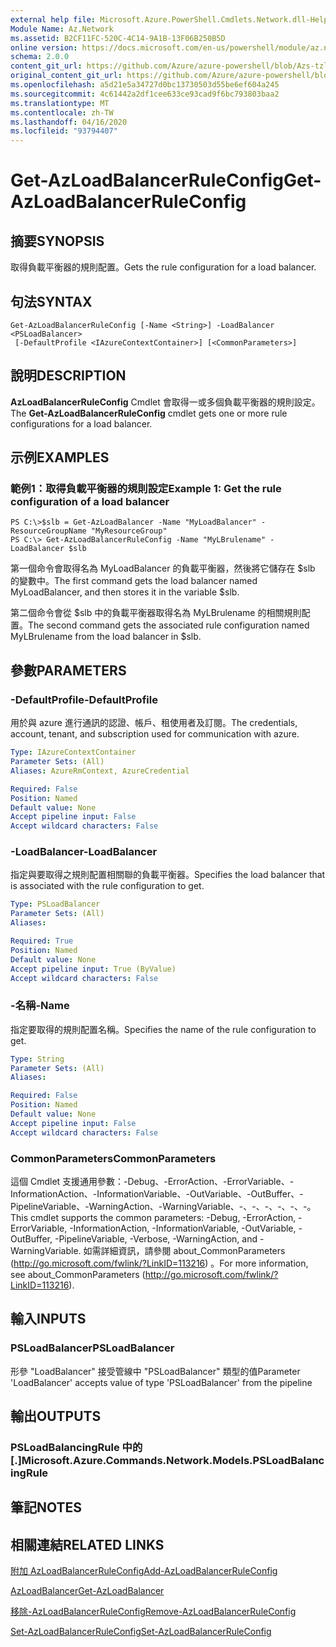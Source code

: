 ```yaml
---
external help file: Microsoft.Azure.PowerShell.Cmdlets.Network.dll-Help.xml
Module Name: Az.Network
ms.assetid: B2CF11FC-520C-4C14-9A1B-13F06B250B5D
online version: https://docs.microsoft.com/en-us/powershell/module/az.network/get-azloadbalancerruleconfig
schema: 2.0.0
content_git_url: https://github.com/Azure/azure-powershell/blob/Azs-tzl/src/Network/Network/help/Get-AzLoadBalancerRuleConfig.md
original_content_git_url: https://github.com/Azure/azure-powershell/blob/Azs-tzl/src/Network/Network/help/Get-AzLoadBalancerRuleConfig.md
ms.openlocfilehash: a5d21e5a34727d0bc13730503d55be6ef604a245
ms.sourcegitcommit: 4c61442a2df1cee633ce93cad9f6bc793803baa2
ms.translationtype: MT
ms.contentlocale: zh-TW
ms.lasthandoff: 04/16/2020
ms.locfileid: "93794407"
---
```

# <span data-ttu-id="f8cd1-101">Get-AzLoadBalancerRuleConfig</span><span class="sxs-lookup"><span data-stu-id="f8cd1-101">Get-AzLoadBalancerRuleConfig</span></span>

## <span data-ttu-id="f8cd1-102">摘要</span><span class="sxs-lookup"><span data-stu-id="f8cd1-102">SYNOPSIS</span></span>
<span data-ttu-id="f8cd1-103">取得負載平衡器的規則配置。</span><span class="sxs-lookup"><span data-stu-id="f8cd1-103">Gets the rule configuration for a load balancer.</span></span>

## <span data-ttu-id="f8cd1-104">句法</span><span class="sxs-lookup"><span data-stu-id="f8cd1-104">SYNTAX</span></span>

```
Get-AzLoadBalancerRuleConfig [-Name <String>] -LoadBalancer <PSLoadBalancer>
 [-DefaultProfile <IAzureContextContainer>] [<CommonParameters>]
```

## <span data-ttu-id="f8cd1-105">說明</span><span class="sxs-lookup"><span data-stu-id="f8cd1-105">DESCRIPTION</span></span>
<span data-ttu-id="f8cd1-106">**AzLoadBalancerRuleConfig** Cmdlet 會取得一或多個負載平衡器的規則設定。</span><span class="sxs-lookup"><span data-stu-id="f8cd1-106">The **Get-AzLoadBalancerRuleConfig** cmdlet gets one or more rule configurations for a load balancer.</span></span>

## <span data-ttu-id="f8cd1-107">示例</span><span class="sxs-lookup"><span data-stu-id="f8cd1-107">EXAMPLES</span></span>

### <span data-ttu-id="f8cd1-108">範例1：取得負載平衡器的規則設定</span><span class="sxs-lookup"><span data-stu-id="f8cd1-108">Example 1: Get the rule configuration of a load balancer</span></span>
```
PS C:\>$slb = Get-AzLoadBalancer -Name "MyLoadBalancer" -ResourceGroupName "MyResourceGroup"
PS C:\> Get-AzLoadBalancerRuleConfig -Name "MyLBrulename" -LoadBalancer $slb
```

<span data-ttu-id="f8cd1-109">第一個命令會取得名為 MyLoadBalancer 的負載平衡器，然後將它儲存在 $slb 的變數中。</span><span class="sxs-lookup"><span data-stu-id="f8cd1-109">The first command gets the load balancer named MyLoadBalancer, and then stores it in the variable $slb.</span></span>

<span data-ttu-id="f8cd1-110">第二個命令會從 $slb 中的負載平衡器取得名為 MyLBrulename 的相關規則配置。</span><span class="sxs-lookup"><span data-stu-id="f8cd1-110">The second command gets the associated rule configuration named MyLBrulename from the load balancer in $slb.</span></span>

## <span data-ttu-id="f8cd1-111">參數</span><span class="sxs-lookup"><span data-stu-id="f8cd1-111">PARAMETERS</span></span>

### <span data-ttu-id="f8cd1-112">-DefaultProfile</span><span class="sxs-lookup"><span data-stu-id="f8cd1-112">-DefaultProfile</span></span>
<span data-ttu-id="f8cd1-113">用於與 azure 進行通訊的認證、帳戶、租使用者及訂閱。</span><span class="sxs-lookup"><span data-stu-id="f8cd1-113">The credentials, account, tenant, and subscription used for communication with azure.</span></span>

```yaml
Type: IAzureContextContainer
Parameter Sets: (All)
Aliases: AzureRmContext, AzureCredential

Required: False
Position: Named
Default value: None
Accept pipeline input: False
Accept wildcard characters: False
```

### <span data-ttu-id="f8cd1-114">-LoadBalancer</span><span class="sxs-lookup"><span data-stu-id="f8cd1-114">-LoadBalancer</span></span>
<span data-ttu-id="f8cd1-115">指定與要取得之規則配置相關聯的負載平衡器。</span><span class="sxs-lookup"><span data-stu-id="f8cd1-115">Specifies the load balancer that is associated with the rule configuration to get.</span></span>

```yaml
Type: PSLoadBalancer
Parameter Sets: (All)
Aliases: 

Required: True
Position: Named
Default value: None
Accept pipeline input: True (ByValue)
Accept wildcard characters: False
```

### <span data-ttu-id="f8cd1-116">-名稱</span><span class="sxs-lookup"><span data-stu-id="f8cd1-116">-Name</span></span>
<span data-ttu-id="f8cd1-117">指定要取得的規則配置名稱。</span><span class="sxs-lookup"><span data-stu-id="f8cd1-117">Specifies the name of the rule configuration to get.</span></span>

```yaml
Type: String
Parameter Sets: (All)
Aliases: 

Required: False
Position: Named
Default value: None
Accept pipeline input: False
Accept wildcard characters: False
```

### <span data-ttu-id="f8cd1-118">CommonParameters</span><span class="sxs-lookup"><span data-stu-id="f8cd1-118">CommonParameters</span></span>
<span data-ttu-id="f8cd1-119">這個 Cmdlet 支援通用參數：-Debug、-ErrorAction、-ErrorVariable、-InformationAction、-InformationVariable、-OutVariable、-OutBuffer、-PipelineVariable、-WarningAction、-WarningVariable、-、-、-、-、-、-。</span><span class="sxs-lookup"><span data-stu-id="f8cd1-119">This cmdlet supports the common parameters: -Debug, -ErrorAction, -ErrorVariable, -InformationAction, -InformationVariable, -OutVariable, -OutBuffer, -PipelineVariable, -Verbose, -WarningAction, and -WarningVariable.</span></span> <span data-ttu-id="f8cd1-120">如需詳細資訊，請參閱 about_CommonParameters (http://go.microsoft.com/fwlink/?LinkID=113216) 。</span><span class="sxs-lookup"><span data-stu-id="f8cd1-120">For more information, see about_CommonParameters (http://go.microsoft.com/fwlink/?LinkID=113216).</span></span>

## <span data-ttu-id="f8cd1-121">輸入</span><span class="sxs-lookup"><span data-stu-id="f8cd1-121">INPUTS</span></span>

### <span data-ttu-id="f8cd1-122">PSLoadBalancer</span><span class="sxs-lookup"><span data-stu-id="f8cd1-122">PSLoadBalancer</span></span>
<span data-ttu-id="f8cd1-123">形參 "LoadBalancer" 接受管線中 "PSLoadBalancer" 類型的值</span><span class="sxs-lookup"><span data-stu-id="f8cd1-123">Parameter 'LoadBalancer' accepts value of type 'PSLoadBalancer' from the pipeline</span></span>

## <span data-ttu-id="f8cd1-124">輸出</span><span class="sxs-lookup"><span data-stu-id="f8cd1-124">OUTPUTS</span></span>

### <span data-ttu-id="f8cd1-125">PSLoadBalancingRule 中的 [.]</span><span class="sxs-lookup"><span data-stu-id="f8cd1-125">Microsoft.Azure.Commands.Network.Models.PSLoadBalancingRule</span></span>

## <span data-ttu-id="f8cd1-126">筆記</span><span class="sxs-lookup"><span data-stu-id="f8cd1-126">NOTES</span></span>

## <span data-ttu-id="f8cd1-127">相關連結</span><span class="sxs-lookup"><span data-stu-id="f8cd1-127">RELATED LINKS</span></span>

[<span data-ttu-id="f8cd1-128">附加 AzLoadBalancerRuleConfig</span><span class="sxs-lookup"><span data-stu-id="f8cd1-128">Add-AzLoadBalancerRuleConfig</span></span>](./Add-AzLoadBalancerRuleConfig.md)

[<span data-ttu-id="f8cd1-129">AzLoadBalancer</span><span class="sxs-lookup"><span data-stu-id="f8cd1-129">Get-AzLoadBalancer</span></span>](./Get-AzLoadBalancer.md)

[<span data-ttu-id="f8cd1-130">移除-AzLoadBalancerRuleConfig</span><span class="sxs-lookup"><span data-stu-id="f8cd1-130">Remove-AzLoadBalancerRuleConfig</span></span>](./Remove-AzLoadBalancerRuleConfig.md)

[<span data-ttu-id="f8cd1-131">Set-AzLoadBalancerRuleConfig</span><span class="sxs-lookup"><span data-stu-id="f8cd1-131">Set-AzLoadBalancerRuleConfig</span></span>](./Set-AzLoadBalancerRuleConfig.md)


